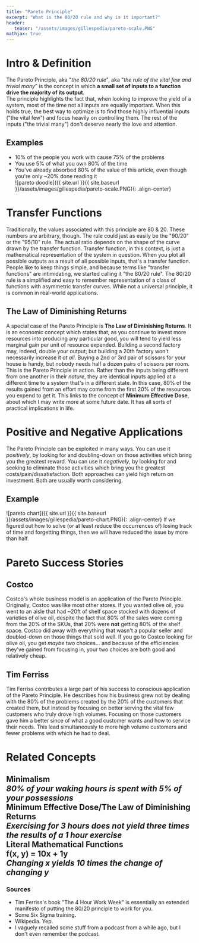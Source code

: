 ```yaml
---
title: "Pareto Principle"
excerpt: "What is the 80/20 rule and why is it important?"
header:
   teaser: "/assets/images/gillespedia/pareto-scale.PNG"
mathjax: true
---
```


# Intro & Definition  
The Pareto Principle, aka "*the 80/20 rule*", aka "*the rule of the vital few and trivial many*" is the concept in which **a small set of inputs to a function drive the majority of its output**.  
The principle highlights the fact that, when looking to improve the yield of a system, most of the time not all inputs are equally important. When this holds true, the best way to optimize is to find those highly influential inputs ("the vital few") and focus heavily on controlling them. The rest of the inputs ("the trivial many") don't deserve nearly the love and attention.
## Examples  
- 10% of the people you work with cause 75% of the problems  
- You use 5% of what you own 80% of the time  
- You've already absorbed 80% of the value of this article, even though you're only ~20% done reading it  
![pareto doodle]({{ site.url }}{{ site.baseurl }}/assets/images/gillespedia/pareto-scale.PNG){: .align-center}
# Transfer Functions  
Traditionally, the values associated with this principle are 80 & 20. These numbers are arbitrary, though. The rule could just as easily be the "90/20" or the "95/10" rule. The actual ratio depends on the shape of the curve drawn by the transfer function. Transfer function, in this context, is just a mathematical representation of the system in question. When you plot all possible outputs as a result of all possible inputs, that's a transfer function. People like to keep things simple, and because terms like "transfer functions" are intimidating, we started calling it "the 80/20 rule". The 80/20 rule is a simplified and easy to remember representation of a class of functions with asymmetric transfer curves. While not a universal principle, it is common in real-world applications.
## The Law of Diminishing Returns  
A special case of the Pareto Principle is **The Law of Diminishing Returns**. It is an economic concept which states that, as you continue to invest more resources into producing any particular good, you will tend to yield less marginal gain per unit of resource expended. Building a second factory may, indeed, double your output; but building a 20th factory won't necessarily increase it *at all*. Buying a 2nd or 3rd pair of scissors for your house is handy, but nobody needs half a dozen pairs of scissors per room.  
This is the Pareto Principle in action. Rather than the inputs being different from one another in their *nature*, they are identical inputs applied at a different time to a system that's in a different state. In this case, 80% of the results gained from an effort may come from the first 20% of the resources you expend to get it. This links to the concept of **Minimum Effective Dose**, about which I may write more at some future date. It has all sorts of practical implications in life.  
# Positive and Negative Applications
The Pareto Principle can be exploited in many ways. You can use it *positively*, by looking for and doubling-down on those activities which bring you the greatest reward. You can use it *negatively*, by looking for and seeking to eliminate those activities which bring you the greatest costs/pain/dissatisfaction. Both approaches can yield high return on investment. Both are usually worth considering.  
## Example
![pareto chart]({{ site.url }}{{ site.baseurl }}/assets/images/gillespedia/pareto-chart.PNG){: .align-center}
If we figured out how to solve (or at least reduce the occurrences of) losing track of time and forgetting things, then we will have reduced the issue by more than half.
# Pareto Success Stories  
## Costco  
Costco's whole business model is an application of the Pareto Principle. Originally, Costco was like most other stores. If you wanted olive oil, you went to an aisle that had ~20ft of shelf space stocked with dozens of varieties of olive oil, despite the fact that 80% of the sales were coming from the 20% of the SKUs, that 20% were **not** getting 80% of the shelf space. Costco did away with everything that wasn't a popular seller and doubled-down on those things that sold well. If you go to Costco looking for olive oil, you get *maybe* two choices... and because of the efficiencies they've gained from focusing in, your two choices are both good and relatively cheap.
## Tim Ferriss
Tim Ferriss contributes a large part of his success to conscious application of the Pareto Principle. He describes how his business grew not by dealing with the 80% of the problems created by the 20% of the customers that created them, but instead by focusing on better serving the vital few customers who truly drove high volumes. Focusing on those customers gave him a better since of what a good customer wants and how to service their needs. This lead simultaneously to more high volume customers and fewer problems with which he had to deal.  
# Related Concepts  
Minimalism  
*80% of your waking hours is spent with 5% of your possessions*  
Minimum Effective Dose/The Law of Diminishing Returns  
*Exercising for 3 hours does not yield three times the results of a 1 hour exercise*  
Literal Mathematical Functions  
f(x, y) = 10x + 1y  
*Changing x yields 10 times the change of changing y*  
---
### Sources  
- Tim Ferriss's book "The 4 Hour Work Week" is essentially an extended manifesto of putting the 80/20 principle to work for you.
- Some Six Sigma training.
- Wikipedia. Yep.
- I vaguely recalled some stuff from a podcast from a while ago, but I don't even remember the podcast.
